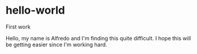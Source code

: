 # hello-world
First work

Hello, my name is Alfredo and I'm finding this quite difficult.
I hope this will be getting easier since I'm working hard.
